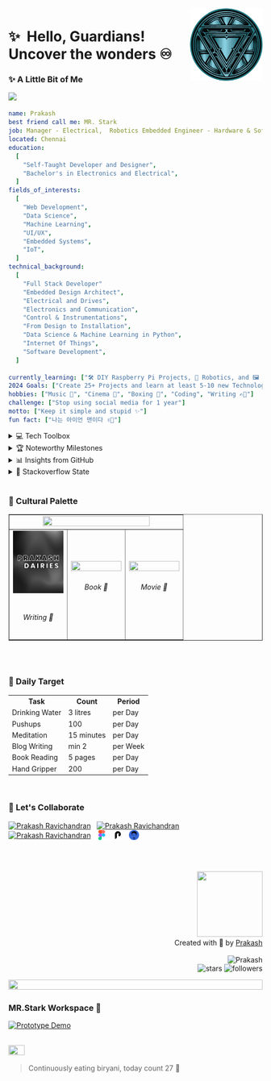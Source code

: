 <img src="./logo/arc.svg" width="144" align="right" hspace="0" />

✨ &nbsp;Hello, Guardians! <br/> Uncover the wonders ♾️
======


<h3>✨ A Little Bit of Me</h3>

<img src="https://img.shields.io/static/v1?label=Hello&message=JARVIS&color=green?style=plastic&logo=appveyor" />

```yaml
name: Prakash
best friend call me: MR. Stark
job: Manager - Electrical,  Robotics Embedded Engineer - Hardware & Software
located: Chennai
education:
  [
    "Self-Taught Developer and Designer",
    "Bachelor's in Electronics and Electrical",
  ]
fields_of_interests:
  [
    "Web Development",
    "Data Science",
    "Machine Learning",
    "UI/UX",
    "Embedded Systems",
    "IoT",
  ]
technical_background:
  [
    "Full Stack Developer"
    "Embedded Design Architect",
    "Electrical and Drives",
    "Electronics and Communication",
    "Control & Instrumentations",
    "From Design to Installation",
    "Data Science & Machine Learning in Python",
    "Internet Of Things",
    "Software Development",
  ]
  
currently_learning: ["🛠 DIY Raspberry Pi Projects, 🤖 Robotics, and 🖼️ Computer Vision"]
2024 Goals: ["Create 25+ Projects and learn at least 5-10 new Technologies."]
hobbies: ["Music 🎵", "Cinema 🎥", "Boxing 🥊", "Coding", "Writing ✍🏼"]
challenge: ["Stop using social media for 1 year"]
motto: ["Keep it simple and stupid ✨"]
fun fact: ["나는 아이언 맨이다 ✌🏼"]
```


<details>
<summary>💻 Tech Toolbox </summary>
<p align="center"><img src="https://techstack-generator.vercel.app/js-icon.svg" alt="icon" width="150" height="150" /></p>

<h4>Frontend</h4>
<p align="left">
    <img src="https://skillicons.dev/icons?i=react,vite,ts,js,react,nextjs,redux,tailwind,svelte,md" />
  </a>
</p>

<h4>Backend</h4>
<p align="left">
    <img src="https://skillicons.dev/icons?i=nodejs,py," />
  </a>
</p>

<h4>Embedded Systems</h4>
<p align="left">
    <img src="https://skillicons.dev/icons?i=c,cpp,arduino,raspberrypi" />
  </a>
</p>

<h4>3D Modeling</h4>
<p align="left">
    <img src="./logo/solidworks.svg" width="60px" height="60px"/>
  </a>
</p>

<h4>Database</h4>
<p align="left">
    <img src="https://skillicons.dev/icons?i=mongodb,mysql" />
  </a>
</p>

<h4>Cloud Servers</h4>
<p align="left">
    <img src="https://skillicons.dev/icons?i=azure,aws,firebase,netlify,vercel" />
  </a>
</p>

<h4>Tools</h4>
<p align="left">
    <img src="https://skillicons.dev/icons?i=matlab,git,github,figma,idea,visualstudio,vscode" />
  </a>
</p>
</details>


<details>
<summary>🏆 Noteworthy Milestones</summary>

<p align="center">
<img src="https://media.tenor.com/0ENB5HuTH0gAAAAi/trophy-beker.gif"  width="100px" height="100px"></p>
  
<div align="center">
<img src="https://github-profile-trophy.vercel.app/?username=PrakasRavichandran&theme=juicyfresh&no-bg=true&no-frame=true&row=1&column=4&title=MultiLanguage,Commits,PullRequest,Reviews">
 </div>

<div align="center">
<img src="https://github-profile-trophy.vercel.app/?username=PrakasRavichandran&theme=juicyfresh&no-bg=true&no-frame=true&row=1&column=4&title=Repositories,Organizations,Stars,Followers">
 </div>
 </details>


<details>
<summary>📊 Insights from GitHub </summary>

<p align="center">
  <img height="50%" width="auto" src ="https://github-readme-stats.vercel.app/api?username=PrakasRavichandran&rank_icon=github&show_icons=true&count_private=true&theme=darcula&hide_border=true&bg_color=00000000">
  <img height="50%" width="auto" src ="https://github-readme-stats.vercel.app/api/top-langs/?username=PrakasRavichandran&layout=compact&hide_border=true&theme=darcula&bg_color=00000000&hide=html&langs_count=8">
  <img src ="https://github-readme-streak-stats.herokuapp.com?user=PrakasRavichandran&theme=darcula&hide_border=true&background=FFFFFF00">

![PrakasRavichandran's Graph](https://github-readme-activity-graph.vercel.app/graph?username=PrakasRavichandran&custom_title=Prakash's%20GitHub%20Activity%20Graph&hide_border=true&bg_color=0D1117&color=BA5F17&line=BA5F17&point=BA5F17&area_color=FFFFFF&title_color=FFFFFF&area=true)
  
</p>

</details>


<details>
<summary>🐾 Stackoverflow State</summary>
<p  align="center">
  <img src="https://github-stackoverflow-readme.vercel.app/?userId=23835004">
</p>
</details><br>


<h3>🌈 Cultural Palette</h3>

<table border=1 border-radius: 10px;">
    <tr>
      <td colspan=3 align="center">
        <div>
          <img src="https://spotify-github-profile.vercel.app/api/view.svg?uid=31tjfsz43ir3hjz5gxrcsw7wiaxy&cover_image=true&theme=novatorem&show_offline=false&background_color=121212&interchange=true&bar_color=53b14f&bar_color_cover=true" width="80%" height="25%" />
       </div>
      </td>
    </tr>
    <tr>
      <td  align="center"padding-top:500;">
         <img src="./logo/bloggy.png" alt="friends of feelings book" width="100" height="50%"><br><br>
            <h6 align="center">Writing 📝</h6>
      </td>
      <td  align="center"padding-top:500;">
         <img src="https://assets.literal.club/2/cl02cyr16334720hbhfi888akv.jpg?size=600" width="100" height="30%" />
         <h6 align="center">Book 📕</h6>
      </td>
      <td  align="center"padding-top:500;">
         <img src="https://image.tmdb.org/t/p/w342/4mwnjii4zreLDTYIDM2OxcuQUTu.jpg" width="100" height="30%" />
       <h6 align="center">Movie 🍿</h6>
      </td>
    </tr>
  </table>
<br><br>

<h3>🎯 Daily Target</h3>

<table>
        <tr>
          <th>Task</th>
          <th>Count</th>
          <th>Period</th>
        </tr>
        <tr>
          <td>Drinking Water</td>
          <td>3 litres</td>
          <td>per Day</td>
        </tr>
        <tr>
          <td>Pushups</td>
          <td>100</td>
          <td>per Day</td>
        </tr>
        <tr>
          <td>Meditation</td>
          <td>15 minutes</td>
          <td>per Day</td>
        </tr>
        <tr>
          <td>Blog Writing</td>
          <td>min 2</td>
          <td>per Week</td>
        </tr>
        <tr>
          <td>Book Reading</td>
          <td>5 pages</td>
          <td>per Day</td>
        </tr>
       <tr>
          <td>Hand Gripper</td>
          <td>200</td>
          <td>per Day</td>
        </tr>
</table>
<br>

<h3>🤝 Let's Collaborate</h3>
<p align="left">
<a href="https://linkedin.com/in/prakashravichandran10" target="blank"><img align="center" src="https://raw.githubusercontent.com/maurodesouza/profile-readme-generator/master/src/assets/icons/social/linkedin/default.svg" alt="Prakash Ravichandran" height="20" width="20" /></a>&nbsp;&nbsp;
<a href="https://www.instagram.com/prakashravichandrann/" target="blank"><img align="center" src="https://raw.githubusercontent.com/rahuldkjain/github-profile-readme-generator/master/src/images/icons/Social/instagram.svg" alt="Prakash Ravichandran" height="20" width="20" /></a>&nbsp;&nbsp;
<a href="https://twitter.com/Prakash_r10" target="blank"><img align="center" src="https://uxwing.com/wp-content/themes/uxwing/download/brands-and-social-media/x-social-media-logo-icon.png" alt="Prakash Ravichandran" height="20" width="20" /></a>&nbsp;&nbsp;
<a href="https://www.figma.com/@prakash_ui" target="blank"><img align="center" src="./logo/fig.svg" alt="Prakash Ravichandran" height="20" width="20" /></a>&nbsp;&nbsp;
<a href="https://prakashdairies.netlify.app/" target="blank"><img align="center" src="./logo/blog.svg" alt="Prakash Ravichandran" height="20" width="20" /></a>&nbsp;&nbsp;
<a href="https://prakashravichandran.com" target="blank"><img align="center" src="./logo/logo-full.png" alt="Prakash Ravichandran" height="20" width="20" /></a>&nbsp;&nbsp;
</p>
<br><br>

<p align="right">
<img src="https://img.wattpad.com/79d6df258b4fc37f6b8273068e7e9a1644851d83/68747470733a2f2f73332e616d617a6f6e6177732e636f6d2f776174747061642d6d656469612d736572766963652f53746f7279496d6167652f776a696a696353386c65325553513d3d2d3536323033393731302e313532356339636233353463303839353630303637393232373136342e676966" width="130px" height="130px"><br> Created with 🧡 by <a href="https://prakashravichandran.com">Prakash</a><br><br><img src="https://komarev.com/ghpvc/?username=PrakasRavichandran&label=Profile%20views&color=0e75b6&style=flat" alt="Prakash"/><br><img src="https://img.shields.io/github/stars/PrakasRavichandran?label=Stars" alt="stars">  <img alt="followers" src="https://img.shields.io/github/followers/PrakasRavichandran?label=Followers&style=social"> </p>

<img src="https://user-images.githubusercontent.com/74038190/212284100-561aa473-3905-4a80-b561-0d28506553ee.gif" height="10%" width="100%">


<h3>MR.Stark Workspace 🔬</h3>


[![Prototype Demo](https://img.shields.io/badge/Video-Click%20to%20Watch-red)](https://vimeo.com/video/931948800)

<br>

<!-- ![image](https://github.com/PrakasRavichandran/PrakasRavichandran/assets/85834102/7f8792a3-e84e-491b-a7cb-b2c09436e805) -->

<img src="./logo/briyani.gif" width="25%" height="25%">

> Continuously eating biryani, today count 27 🤯

